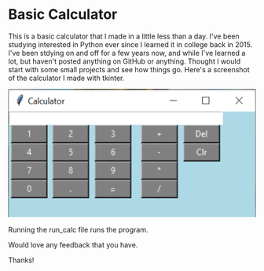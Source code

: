 # Basic Calculator

This is a basic calculator that I made in a little less than a day. I've been studying interested in Python ever since I learned it in college back in 2015. I've been stdying on and off for a few years now, and while I've learned a lot, but haven't posted anything on GitHub or anything. Thought I would start with some small projects and see how things go. Here's a screenshot of the calculator I made with tkinter.

![Screenshot](./calc_screenshot.PNG)

Running the run_calc file runs the program.

Would love any feedback that you have.

Thanks!
